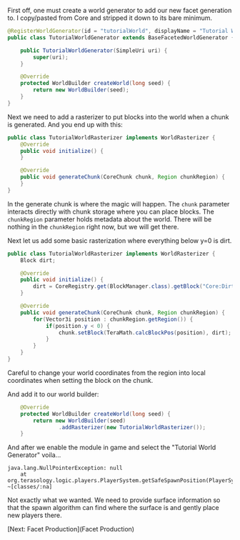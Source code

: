 First off, one must create a world generator to add our new facet generation to.  I copy/pasted from Core and stripped it down to its bare minimum.

```java
@RegisterWorldGenerator(id = "tutorialWorld", displayName = "Tutorial World")
public class TutorialWorldGenerator extends BaseFacetedWorldGenerator {

    public TutorialWorldGenerator(SimpleUri uri) {
        super(uri);
    }

    @Override
    protected WorldBuilder createWorld(long seed) {
        return new WorldBuilder(seed);
    }
}
```

Next we need to add a rasterizer to put blocks into the world when a chunk is generated. And you end up with this:

```java
public class TutorialWorldRasterizer implements WorldRasterizer {
    @Override
    public void initialize() {
    }

    @Override
    public void generateChunk(CoreChunk chunk, Region chunkRegion) {
    }
}
```

In the generate chunk is where the magic will happen.  The ```chunk``` parameter interacts directly with chunk storage where you can place blocks.  The ```chunkRegion``` parameter holds metadata about the world.  There will be nothing in the ```chunkRegion``` right now,  but we will get there.

Next let us add some basic rasterization where everything below y=0 is dirt.

```java
public class TutorialWorldRasterizer implements WorldRasterizer {
    Block dirt;

    @Override
    public void initialize() {
        dirt = CoreRegistry.get(BlockManager.class).getBlock("Core:Dirt");
    }

    @Override
    public void generateChunk(CoreChunk chunk, Region chunkRegion) {
        for(Vector3i position : chunkRegion.getRegion()) {
            if(position.y < 0) {
                chunk.setBlock(TeraMath.calcBlockPos(position), dirt);
            }
        }
    }
}
```

Careful to change your world coordinates from the region into local coordinates when setting the block on the chunk.

And add it to our world builder:

```java
    @Override
    protected WorldBuilder createWorld(long seed) {
        return new WorldBuilder(seed)
                .addRasterizer(new TutorialWorldRasterizer());
    }
```

And after we enable the module in game and select the "Tutorial World Generator" voila...

```
java.lang.NullPointerException: null
	at org.terasology.logic.players.PlayerSystem.getSafeSpawnPosition(PlayerSystem.java:133) ~[classes/:na]
```

Not exactly what we wanted.  We need to provide surface information so that the spawn algorithm can find where the surface is and gently place new players there.  

[Next: Facet Production](Facet Production)



